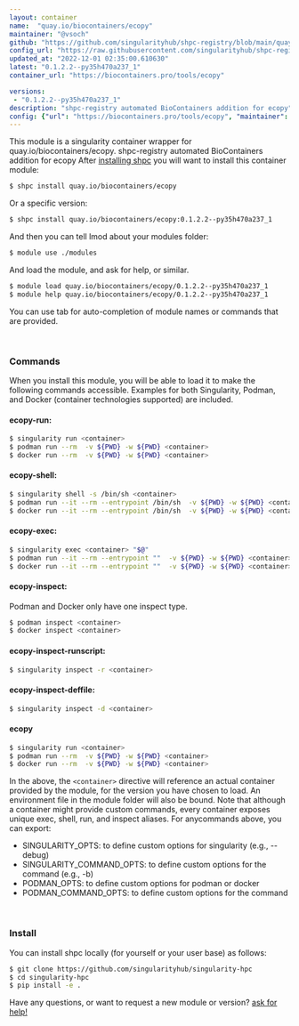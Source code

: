 ```yaml
---
layout: container
name:  "quay.io/biocontainers/ecopy"
maintainer: "@vsoch"
github: "https://github.com/singularityhub/shpc-registry/blob/main/quay.io/biocontainers/ecopy/container.yaml"
config_url: "https://raw.githubusercontent.com/singularityhub/shpc-registry/main/quay.io/biocontainers/ecopy/container.yaml"
updated_at: "2022-12-01 02:35:00.610630"
latest: "0.1.2.2--py35h470a237_1"
container_url: "https://biocontainers.pro/tools/ecopy"

versions:
 - "0.1.2.2--py35h470a237_1"
description: "shpc-registry automated BioContainers addition for ecopy"
config: {"url": "https://biocontainers.pro/tools/ecopy", "maintainer": "@vsoch", "description": "shpc-registry automated BioContainers addition for ecopy", "latest": {"0.1.2.2--py35h470a237_1": "sha256:5cef6e66abafa61e09fbe3590259050d1cdd27fc7d7e6fa310fb5f5528e76d65"}, "tags": {"0.1.2.2--py35h470a237_1": "sha256:5cef6e66abafa61e09fbe3590259050d1cdd27fc7d7e6fa310fb5f5528e76d65"}, "docker": "quay.io/biocontainers/ecopy"}
---
```


This module is a singularity container wrapper for quay.io/biocontainers/ecopy.
shpc-registry automated BioContainers addition for ecopy
After [installing shpc](#install) you will want to install this container module:


```bash
$ shpc install quay.io/biocontainers/ecopy
```

Or a specific version:

```bash
$ shpc install quay.io/biocontainers/ecopy:0.1.2.2--py35h470a237_1
```

And then you can tell lmod about your modules folder:

```bash
$ module use ./modules
```

And load the module, and ask for help, or similar.

```bash
$ module load quay.io/biocontainers/ecopy/0.1.2.2--py35h470a237_1
$ module help quay.io/biocontainers/ecopy/0.1.2.2--py35h470a237_1
```

You can use tab for auto-completion of module names or commands that are provided.

<br>

### Commands

When you install this module, you will be able to load it to make the following commands accessible.
Examples for both Singularity, Podman, and Docker (container technologies supported) are included.

#### ecopy-run:

```bash
$ singularity run <container>
$ podman run --rm  -v ${PWD} -w ${PWD} <container>
$ docker run --rm  -v ${PWD} -w ${PWD} <container>
```

#### ecopy-shell:

```bash
$ singularity shell -s /bin/sh <container>
$ podman run --it --rm --entrypoint /bin/sh  -v ${PWD} -w ${PWD} <container>
$ docker run --it --rm --entrypoint /bin/sh  -v ${PWD} -w ${PWD} <container>
```

#### ecopy-exec:

```bash
$ singularity exec <container> "$@"
$ podman run --it --rm --entrypoint ""  -v ${PWD} -w ${PWD} <container> "$@"
$ docker run --it --rm --entrypoint ""  -v ${PWD} -w ${PWD} <container> "$@"
```

#### ecopy-inspect:

Podman and Docker only have one inspect type.

```bash
$ podman inspect <container>
$ docker inspect <container>
```

#### ecopy-inspect-runscript:

```bash
$ singularity inspect -r <container>
```

#### ecopy-inspect-deffile:

```bash
$ singularity inspect -d <container>
```



#### ecopy

```bash
$ singularity run <container>
$ podman run --rm  -v ${PWD} -w ${PWD} <container>
$ docker run --rm  -v ${PWD} -w ${PWD} <container>
```


In the above, the `<container>` directive will reference an actual container provided
by the module, for the version you have chosen to load. An environment file in the
module folder will also be bound. Note that although a container
might provide custom commands, every container exposes unique exec, shell, run, and
inspect aliases. For anycommands above, you can export:

 - SINGULARITY_OPTS: to define custom options for singularity (e.g., --debug)
 - SINGULARITY_COMMAND_OPTS: to define custom options for the command (e.g., -b)
 - PODMAN_OPTS: to define custom options for podman or docker
 - PODMAN_COMMAND_OPTS: to define custom options for the command

<br>

### Install

You can install shpc locally (for yourself or your user base) as follows:

```bash
$ git clone https://github.com/singularityhub/singularity-hpc
$ cd singularity-hpc
$ pip install -e .
```

Have any questions, or want to request a new module or version? [ask for help!](https://github.com/singularityhub/singularity-hpc/issues)